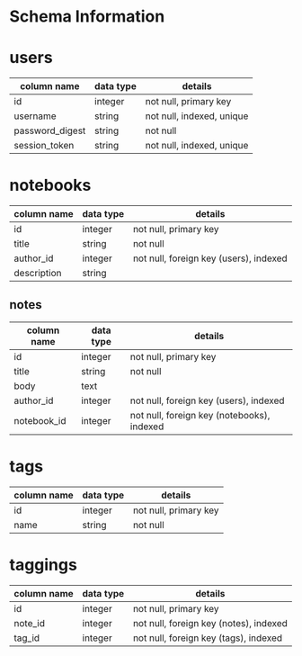 # Schema Information

# users
column name     | data type | details
----------------|-----------|-----------------------
id              | integer   | not null, primary key
username        | string    | not null, indexed, unique
password_digest | string    | not null        
session_token   | string    | not null, indexed, unique

# notebooks
column name | data type | details
------------|-----------|-----------------------
id          | integer   | not null, primary key
title       | string    | not null
author_id   | integer   | not null, foreign key (users), indexed
description | string    |

## notes
column name | data type | details
------------|-----------|-----------------------
id          | integer   | not null, primary key
title       | string    | not null
body        | text      |
author_id   | integer   | not null, foreign key (users), indexed
notebook_id | integer   | not null, foreign key (notebooks), indexed

# tags
column name | data type | details
------------|-----------|-----------------------
id          | integer   | not null, primary key
name        | string    | not null

# taggings

column name | data type | details
------------|-----------|-----------------------
id          | integer   | not null, primary key
note_id     | integer   | not null, foreign key (notes), indexed
tag_id      | integer   | not null, foreign key (tags), indexed
